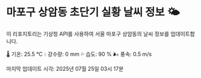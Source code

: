 
# 마포구 상암동 초단기 실황 날씨 정보 🌤️

이 리포지토리는 기상청 API를 사용하여 서울 마포구 상암동의 날씨 정보를 업데이트합니다. 

🌡️ 기온: 25.5 ℃
💧 강수량: 0 mm
💦 습도: 90 %
🌬️ 풍속: 0.5 m/s

마지막 업데이트 시각: 2025년 07월 25일 03시 17분    
